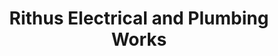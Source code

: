 ---
title: "Rithus Electrical and Plumbing Works"
url: /kadampanad/rithus-electrical-and-plumbing-works/
shop: Elektrisch
---